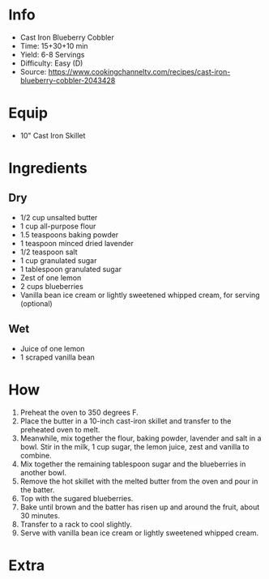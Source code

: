 # Info
- Cast Iron Blueberry Cobbler
- Time: 15+30+10 min
- Yield: 6-8 Servings
- Difficulty: Easy (D)
- Source: https://www.cookingchanneltv.com/recipes/cast-iron-blueberry-cobbler-2043428

# Equip
- 10" Cast Iron Skillet

# Ingredients
## Dry
- 1/2 cup unsalted butter
- 1 cup all-purpose flour
- 1.5 teaspoons baking powder
- 1 teaspoon minced dried lavender
- 1/2 teaspoon salt
- 1 cup granulated sugar
- 1 tablespoon granulated sugar
- Zest of one lemon
- 2 cups blueberries
- Vanilla bean ice cream or lightly sweetened whipped cream, for serving (optional)

## Wet
- Juice of one lemon
- 1 scraped vanilla bean

# How
1. Preheat the oven to 350 degrees F.
2. Place the butter in a 10-inch cast-iron skillet and transfer to the preheated oven to melt.
3. Meanwhile, mix together the flour, baking powder, lavender and salt in a bowl. Stir in the milk, 1 cup sugar, the lemon juice, zest and vanilla to combine.
4. Mix together the remaining tablespoon sugar and the blueberries in another bowl.
5. Remove the hot skillet with the melted butter from the oven and pour in the batter.
6. Top with the sugared blueberries.
7. Bake until brown and the batter has risen up and around the fruit, about 30 minutes.
8. Transfer to a rack to cool slightly.
9. Serve with vanilla bean ice cream or lightly sweetened whipped cream.

# Extra

